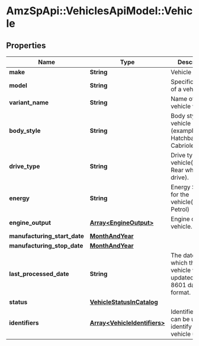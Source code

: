# AmzSpApi::VehiclesApiModel::Vehicle

## Properties
Name | Type | Description | Notes
------------ | ------------- | ------------- | -------------
**make** | **String** | Vehicle Brand. | 
**model** | **String** | Specific model of a vehicle. | 
**variant_name** | **String** | Name of the vehicle variant. | [optional] 
**body_style** | **String** | Body style of vehicle (example: Hatchback, Cabriolet). | [optional] 
**drive_type** | **String** | Drive type of vehicle(example: Rear wheel drive). | [optional] 
**energy** | **String** | Energy Source for the vehicle(example: Petrol) | [optional] 
**engine_output** | [**Array&lt;EngineOutput&gt;**](EngineOutput.md) | Engine output of vehicle. | [optional] 
**manufacturing_start_date** | [**MonthAndYear**](MonthAndYear.md) |  | [optional] 
**manufacturing_stop_date** | [**MonthAndYear**](MonthAndYear.md) |  | [optional] 
**last_processed_date** | **String** | The date on which the vehicle was last updated, in ISO-8601 date/time format. | [optional] 
**status** | [**VehicleStatusInCatalog**](VehicleStatusInCatalog.md) |  | [optional] 
**identifiers** | [**Array&lt;VehicleIdentifiers&gt;**](VehicleIdentifiers.md) | Identifiers that can be used to identify the vehicle uniquely | 

